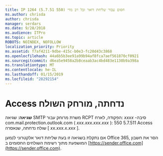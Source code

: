```yaml
---
title: IP 1264 חסום עבור שליחת דואר זבל רב מדי (550 5.7.51)
ms.author: chrisda
author: chrisda
manager: serdars
ms.date: 9/28/2018
ms.audience: ITPro
ms.topic: article
ROBOTS: NOINDEX, NOFOLLOW
localization_priority: Priority
ms.assetid: f7af4211-9dbe-415c-b0e3-fc20d43c3868
ms.openlocfilehash: 44a6b5b3ee91a99b94af8fca7aef561870cf0921
ms.sourcegitcommit: d6ea5e9458a2b8ceaab3ac4bd483e1130b9a398a
ms.translationtype: MT
ms.contentlocale: he-IL
ms.lasthandoff: 01/15/2019
ms.locfileid: "28292154"
---
```

# <a name="access-denied-banned-sender"></a>Access נדחתה, מורחק השולח

 **שגיאה**: שגיאה SMTP משרת מרוחק עבור RCPT הפקודה, לארח: *xxxx* -סיבה com.mail.protection.outlook.com ( *xxx.xxx.xxx.xxx* ): 550 5.7.511 Access שולח נדחתה, שנאסרה [ *xx.xxx.x.xxx* ]. 
  
אם נתקלת בשגיאה זו בעת שליחת דואר אלקטרוני לנמען Office 365, הסר את חשבון המושפעת מתוך רשימת השולחים החסומים ב [https://sender.office.com](https://sender.office.com).
  

